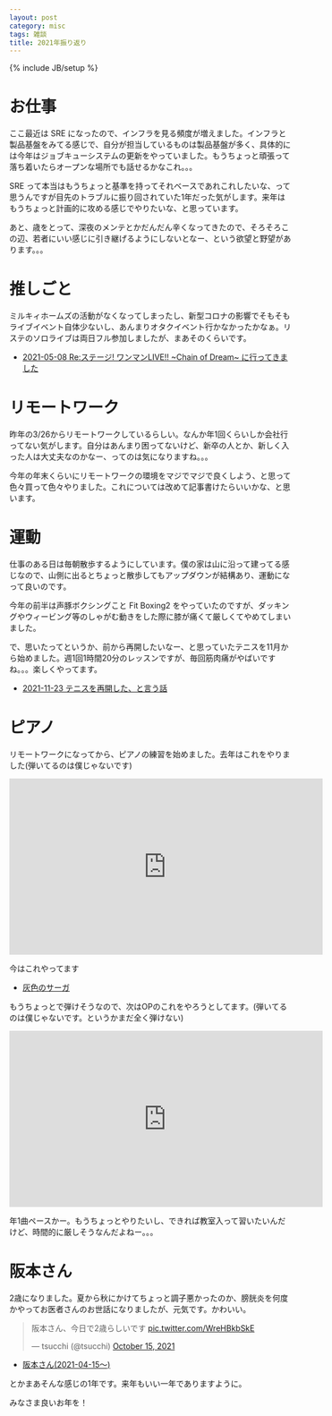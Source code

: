 ```yaml
---
layout: post
category: misc
tags: 雑談
title: 2021年振り返り
---
```

{% include JB/setup %}

# お仕事

ここ最近は SRE になったので、インフラを見る頻度が増えました。インフラと製品基盤をみてる感じで、自分が担当しているものは製品基盤が多く、具体的には今年はジョブキューシステムの更新をやっていました。もうちょっと頑張って落ち着いたらオープンな場所でも話せるかなこれ。。。

SRE って本当はもうちょっと基準を持ってそれベースであれこれしたいな、って思うんですが目先のトラブルに振り回されていた1年だった気がします。来年はもうちょっと計画的に攻める感じでやりたいな、と思っています。

あと、歳をとって、深夜のメンテとかだんだん辛くなってきたので、そろそろこの辺、若者にいい感じに引き継げるようにしないとなー、という欲望と野望があります。。。

# 推しごと

ミルキィホームズの活動がなくなってしまったし、新型コロナの影響でそもそもライブイベント自体少ないし、あんまりオタクイベント行かなかったかなぁ。リステのソロライブは両日フル参加しましたが、まあそのくらいです。

+ [2021-05-08 Re:ステージ! ワンマンLIVE!! ~Chain of Dream~ に行ってきました](http://tsucchi.github.io/restage/2021/05/08/restage_live)

# リモートワーク

昨年の3/26からリモートワークしているらしい。なんか年1回くらいしか会社行ってない気がします。自分はあんまり困ってないけど、新卒の人とか、新しく入った人は大丈夫なのかなー、ってのは気になりますね。。。

今年の年末くらいにリモートワークの環境をマジでマジで良くしよう、と思って色々買って色々やりました。これについては改めて記事書けたらいいかな、と思います。

# 運動

仕事のある日は毎朝散歩するようにしています。僕の家は山に沿って建ってる感じなので、山側に出るとちょっと散歩してもアップダウンが結構あり、運動になって良いのです。

今年の前半は声豚ボクシングこと Fit Boxing2 をやっていたのですが、ダッキングやウィービング等のしゃがむ動きをした際に膝が痛くて厳しくてやめてしまいました。

で、思いたってというか、前から再開したいなー、と思っていたテニスを11月から始めました。週1回1時間20分のレッスンですが、毎回筋肉痛がやばいですね。。。楽しくやってます。

+ [2021-11-23 テニスを再開した、と言う話](http://tsucchi.github.io/misc/2021/11/23/tennis)

# ピアノ

リモートワークになってから、ピアノの練習を始めました。去年はこれをやりました(弾いてるのは僕じゃないです)

<iframe width="560" height="315" src="https://www.youtube.com/embed/CKBLCxqzpd4" title="YouTube video player" frameborder="0" allow="accelerometer; autoplay; clipboard-write; encrypted-media; gyroscope; picture-in-picture" allowfullscreen></iframe>


今はこれやってます

+ [灰色のサーガ](https://www.print-gakufu.com/score/detail/464283/)

もうちょっとで弾けそうなので、次はOPのこれをやろうとしてます。(弾いてるのは僕じゃないです。というかまだ全く弾けない)

<iframe width="560" height="315" src="https://www.youtube.com/embed/kMmZ0pwXhkQ" title="YouTube video player" frameborder="0" allow="accelerometer; autoplay; clipboard-write; encrypted-media; gyroscope; picture-in-picture" allowfullscreen></iframe>

年1曲ペースかー。もうちょっとやりたいし、できれば教室入って習いたいんだけど、時間的に厳しそうなんだよねー。。。

# 阪本さん

2歳になりました。夏から秋にかけてちょっと調子悪かったのか、膀胱炎を何度かやってお医者さんのお世話になりましたが、元気です。かわいい。

<blockquote class="twitter-tweet"><p lang="ja" dir="ltr">阪本さん、今日で2歳らしいです <a href="https://t.co/WreHBkbSkE">pic.twitter.com/WreHBkbSkE</a></p>&mdash; tsucchi (@tsucchi) <a href="https://twitter.com/tsucchi/status/1448848514931298308?ref_src=twsrc%5Etfw">October 15, 2021</a></blockquote> <script async src="https://platform.twitter.com/widgets.js" charset="utf-8"></script>

+ [阪本さん(2021-04-15〜)](https://twitter.com/i/events/1389768534457081858)

とかまあそんな感じの1年です。来年もいい一年でありますように。

みなさま良いお年を！